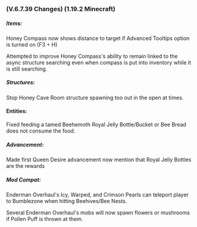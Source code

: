 ### **(V.6.7.39 Changes) (1.19.2 Minecraft)**

##### Items:
Honey Compass now shows distance to target if Advanced Tooltips option is turned on (F3 + H)

Attempted to improve Honey Compass's ability to remain linked to the async structure searching even 
 when compass is put into inventory while it is still searching.

##### Structures:
Stop Honey Cave Room structure spawning too out in the open at times.

#### Entities:
Fixed feeding a tamed Beehemoth Royal Jelly Bottle/Bucket or Bee Bread does not consume the food.

##### Advancement:
Made first Queen Desire advancement now mention that Royal Jelly Bottles are the rewards

##### Mod Compat:
Enderman Overhaul's Icy, Warped, and Crimson Pearls can teleport player to Bumblezone when hitting Beehives/Bee Nests.

Several Enderman Overhaul's mobs will now spawn flowers or mushrooms if Pollen Puff is thrown at them.
